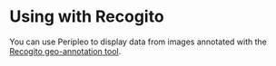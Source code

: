# Using with Recogito

You can use Peripleo to display data from images annotated with the [Recogito geo-annotation tool](https://recogito.pelagios.org/).
